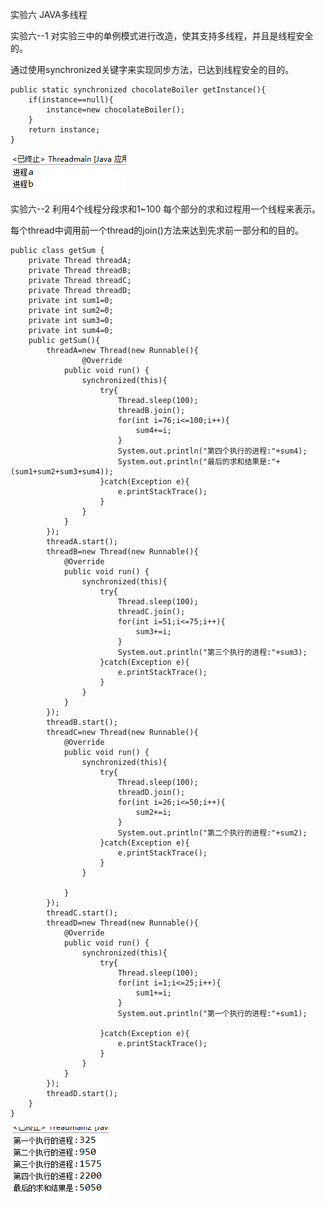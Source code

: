 
实验六 JAVA多线程

实验六--1 对实验三中的单例模式进行改造，使其支持多线程，并且是线程安全的。

通过使用synchronized关键字来实现同步方法，已达到线程安全的目的。

	public static synchronized chocolateBoiler getInstance(){
		if(instance==null){
			instance=new chocolateBoiler();
		}
		return instance;
	}
	
![](https://github.com/lin460334638/test/raw/master/实验截图/Threadmain1.png)

实验六--2 利用4个线程分段求和1~100 每个部分的求和过程用一个线程来表示。

每个thread中调用前一个thread的join()方法来达到先求前一部分和的目的。

	public class getSum {
		private Thread threadA;
		private Thread threadB;
		private Thread threadC;
		private Thread threadD;
		private int sum1=0;
		private int sum2=0;
		private int sum3=0;
		private int sum4=0;
		public getSum(){
			threadA=new Thread(new Runnable(){
					@Override
				public void run() {
					synchronized(this){
						try{
							Thread.sleep(100);
							threadB.join();
							for(int i=76;i<=100;i++){
								sum4+=i;
							}
							System.out.println("第四个执行的进程:"+sum4);
							System.out.println("最后的求和结果是:"+(sum1+sum2+sum3+sum4));
						}catch(Exception e){
							e.printStackTrace();
						}
					}			
				}	
			});
			threadA.start();
			threadB=new Thread(new Runnable(){
				@Override
				public void run() {
					synchronized(this){
						try{
							Thread.sleep(100);
							threadC.join();
							for(int i=51;i<=75;i++){
								sum3+=i;
							}
							System.out.println("第三个执行的进程:"+sum3);
						}catch(Exception e){
							e.printStackTrace();
						}
					}
				}	
			});
			threadB.start();		
			threadC=new Thread(new Runnable(){
				@Override
				public void run() {				
					synchronized(this){
						try{
							Thread.sleep(100);
							threadD.join();
							for(int i=26;i<=50;i++){
								sum2+=i;
							}
							System.out.println("第二个执行的进程:"+sum2);
						}catch(Exception e){
							e.printStackTrace();
						}
					}

				}
			});
			threadC.start();
			threadD=new Thread(new Runnable(){
				@Override
				public void run() {
					synchronized(this){
						try{
							Thread.sleep(100);
							for(int i=1;i<=25;i++){
								sum1+=i;
							}
							System.out.println("第一个执行的进程:"+sum1);

						}catch(Exception e){
							e.printStackTrace();
						}
					}
				}
			});
			threadD.start();							
		}
	}

![](https://github.com/lin460334638/test/raw/master/实验截图/Threadmain2.png)
